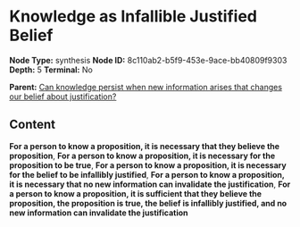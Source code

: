 # Knowledge as Infallible Justified Belief

**Node Type:** synthesis
**Node ID:** 8c110ab2-b5f9-453e-9ace-bb40809f9303
**Depth:** 5
**Terminal:** No

**Parent:** [Can knowledge persist when new information arises that changes our belief about justification?](can-knowledge-persist-when-new-information-arises-that-changes-our-belief-about-justification-antithesis-9a0fc9b1-a59b-411c-811c-b07d01d56f34.md)

## Content

**For a person to know a proposition, it is necessary that they believe the proposition**, **For a person to know a proposition, it is necessary for the proposition to be true**, **For a person to know a proposition, it is necessary for the belief to be infallibly justified**, **For a person to know a proposition, it is necessary that no new information can invalidate the justification**, **For a person to know a proposition, it is sufficient that they believe the proposition, the proposition is true, the belief is infallibly justified, and no new information can invalidate the justification**
